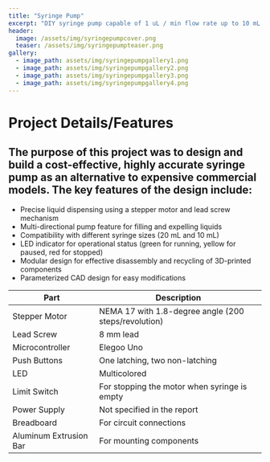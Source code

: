 ```yaml
---
title: "Syringe Pump"
excerpt: "DIY syringe pump capable of 1 uL / min flow rate up to 10 mL / min"
header:
  image: /assets/img/syringepumpcover.png
  teaser: /assets/img/syringepumpteaser.png
gallery:
  - image_path: assets/img/syringepumpgallery1.png
  - image_path: assets/img/syringepumpgallery2.png
  - image_path: assets/img/syringepumpgallery3.png
  - image_path: assets/img/syringepumpgallery4.png
---
```

# Project Details/Features 

## The purpose of this project was to design and build a cost-effective, highly accurate syringe pump as an alternative to expensive commercial models. The key features of the design include:
* Precise liquid dispensing using a stepper motor and lead screw mechanism
* Multi-directional pump feature for filling and expelling liquids
* Compatibility with different syringe sizes (20 mL and 10 mL)
* LED indicator for operational status (green for running, yellow for paused, red for stopped)
* Modular design for effective disassembly and recycling of 3D-printed components
* Parameterized CAD design for easy modifications

| Part | Description |
|------|-------------|
| Stepper Motor | NEMA 17 with 1.8-degree angle (200 steps/revolution) |
| Lead Screw | 8 mm lead |
| Microcontroller | Elegoo Uno |
| Push Buttons | One latching, two non-latching |
| LED | Multicolored |
| Limit Switch | For stopping the motor when syringe is empty |
| Power Supply | Not specified in the report |
| Breadboard | For circuit connections |
| Aluminum Extrusion Bar | For mounting components |


